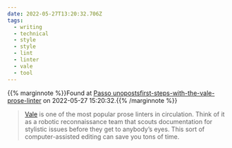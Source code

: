 ```yaml
---
date: 2022-05-27T13:20:32.706Z
tags:
  - writing
  - technical
  - style
  - style
  - lint
  - linter
  - vale
  - tool
---
```

{{% marginnote %}}Found at [Passo unopostsfirst-steps-with-the-vale-prose-linter](https://passo.uno/posts/first-steps-with-the-vale-prose-linter/) on 2022-05-27 15:20:32.{{% /marginnote %}}

> [Vale](https://docs.errata.ai/vale/about) is one of the most popular prose linters in circulation. Think of it as a robotic reconnaissance team that scouts documentation for stylistic issues before they get to anybody’s eyes. This sort of computer-assisted editing can save you tons of time.

